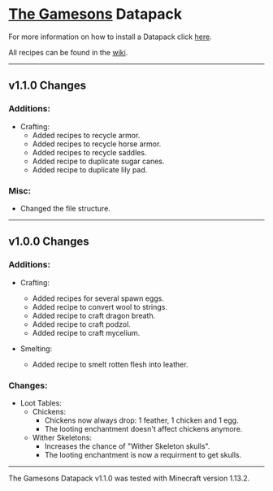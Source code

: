 # [The Gamesons](https://youtube.com/c/TheGamesons) Datapack

For more information on how to install a Datapack click [here](https://minecraft.gamepedia.com/Tutorials/Installing_a_data_pack).

All recipes can be found in the [wiki](https://github.com/MarcGamesons/minecraft-thegamesons-datapack/wiki).

---

## v1.1.0 Changes

### Additions:

+ Crafting:
	+ Added recipes to recycle armor.
	+ Added recipes to recycle horse armor.
	+ Added recipes to recycle saddles.
	+ Added recipe to duplicate sugar canes.
	+ Added recipe to duplicate lily pad.

### Misc:

+ Changed the file structure.

---

## v1.0.0 Changes

### Additions:

+ Crafting:
	+ Added recipes for several spawn eggs.
	+ Added recipe to convert wool to strings.
	+ Added recipe to craft dragon breath.
	+ Added recipe to craft podzol.
	+ Added recipe to craft mycelium.
	
+ Smelting:
	+ Added recipe to smelt rotten flesh into leather.

### Changes:

+ Loot Tables:
	+ Chickens:
		+ Chickens now always drop: 1 feather, 1 chicken and 1 egg.
		+ The looting enchantment doesn't affect chickens anymore.
	+ Wither Skeletons:
		+ Increases the chance of "Wither Skeleton skulls". 
		+ The looting enchantment is now a requirment to get skulls.
	
---

The Gamesons Datapack v1.1.0 was tested with Minecraft version 1.13.2.